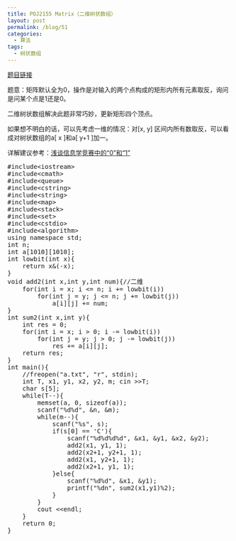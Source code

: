 ```yaml
---
title: POJ2155 Matrix（二维树状数组）
layout: post
permalink: /blog/51
categories:
  - 算法
tags:
  - 树状数组
---
```

<a href="http://poj.org/problem?id=2155" target="_blank">题目链接</a>

题意：矩阵默认全为0，操作是对输入的两个点构成的矩形内所有元素取反，询问是问某个点是1还是0。

二维树状数组解决此题非常巧妙，更新矩形四个顶点。

如果想不明白的话，可以先考虑一维的情况：对[x, y] 区间内所有数取反，可以看成对树状数组的a[ x ]和a[ y+1 ]加一。

详解建议参考：<a href="http://wenku.baidu.com/view/c5dbcc877c1cfad6195fa7a0.html?from=search" target="_blank">浅谈信息学竞赛中的“0”和“1”</a>

<pre class="brush: cpp; title: ; notranslate" title="">#include&lt;iostream&gt;
#include&lt;cmath&gt;
#include&lt;queue&gt;
#include&lt;cstring&gt;
#include&lt;string&gt;
#include&lt;map&gt;
#include&lt;stack&gt;
#include&lt;set&gt;
#include&lt;cstdio&gt;
#include&lt;algorithm&gt;
using namespace std;
int n;
int a[1010][1010];
int lowbit(int x){
    return x&(-x);
}
void add2(int x,int y,int num){//二维
    for(int i = x; i &lt;= n; i += lowbit(i))
        for(int j = y; j &lt;= n; j += lowbit(j))
            a[i][j] += num;
}
int sum2(int x,int y){
    int res = 0;
    for(int i = x; i &gt; 0; i -= lowbit(i))
        for(int j = y; j &gt; 0; j -= lowbit(j))
            res += a[i][j];
    return res;
}
int main(){
    //freopen("a.txt", "r", stdin);
    int T, x1, y1, x2, y2, m; cin &gt;&gt;T;
    char s[5];
    while(T--){
        memset(a, 0, sizeof(a));
        scanf("%d%d", &n, &m);
        while(m--){
            scanf("%s", s);
            if(s[0] == 'C'){
                scanf("%d%d%d%d", &x1, &y1, &x2, &y2);
                add2(x1, y1, 1);
                add2(x2+1, y2+1, 1);
                add2(x1, y2+1, 1);
                add2(x2+1, y1, 1);
            }else{
                scanf("%d%d", &x1, &y1);
                printf("%dn", sum2(x1,y1)%2);
            }
        }
        cout &lt;&lt;endl;
    }
    return 0;
}
</pre>